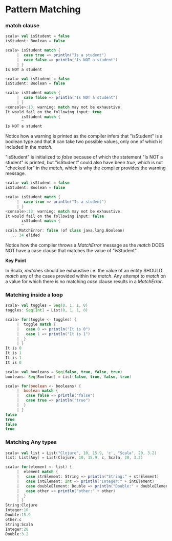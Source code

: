 # Pattern Matching 

### match clause

```scala
scala> val isStudent = false
isStudent: Boolean = false

scala> isStudent match {
     |  case true => println("Is a student")
     |  case false => println("Is NOT a student")
     | }
Is NOT a student
```

```scala
scala> val isStudent = false
isStudent: Boolean = false

scala> isStudent match {
     |  case false => println("Is NOT a student")
     | }
<console>:13: warning: match may not be exhaustive.
It would fail on the following input: true
       isStudent match {
       ^
Is NOT a student
```

Notice how a warning is printed as the compiler infers that "isStudent" is a boolean type and that it can take two possible values, only one of which is included in the *match*. 

"isStudent" is initialized to *false* because of which the statement "Is NOT a student" is printed, but "isStudent" could also have been *true*, which is not "checked for" in the *match*, which is why the compiler provides the warning message. 

```scala
scala> val isStudent = false
isStudent: Boolean = false

scala> isStudent match {
     |  case true => println("Is a student")
     | }
<console>:13: warning: match may not be exhaustive.
It would fail on the following input: false
       isStudent match {
       ^
scala.MatchError: false (of class java.lang.Boolean)
  ... 34 elided
```

Notice how the compiler throws a *MatchError* message as the *match* DOES NOT have a case clause that matches the value of "isStudent".

**Key Point**

In Scala, *match*es should be exhaustive i.e. the value of an entity SHOULD *match* any of the cases provided within the *match*.
Any attempt to *match* on a value for which there is no matching *case* clause results in a *MatchError*.

### Matching inside a loop

```scala
scala> val toggles = Seq(0, 1, 1, 0)
toggles: Seq[Int] = List(0, 1, 1, 0)

scala> for(toggle <- toggles) {
     |  toggle match {
     |   case 0 => println("It is 0")
     |   case 1 => println("It is 1")
     |  }
     | }
It is 0
It is 1
It is 1
It is 0
```

```scala
scala> val booleans = Seq(false, true, false, true)
booleans: Seq[Boolean] = List(false, true, false, true)

scala> for(boolean <- booleans) {
     |  boolean match {
     |   case false => println("false")
     |   case true => println("true")
     |  }
     | }
false
true
false
true
```

### Matching Any types

```scala
scala> val list = List("Clojure", 10, 15.9, 'c', "Scala", 20, 3.2)
list: List[Any] = List(Clojure, 10, 15.9, c, Scala, 20, 3.2)

scala> for(element <- list) {
     |  element match {
     |   case strElement: String => println("String:" + strElement)
     |   case intElement: Int => println("Integer:" + intElement)
     |   case doubleElement: Double => println("Double:" + doubleElement)
     |   case other => println("other:" + other)
     |  }
     | }
String:Clojure
Integer:10
Double:15.9
other:c
String:Scala
Integer:20
Double:3.2
```

